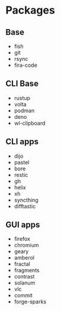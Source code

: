 # Packages

## Base
- fish
- git
- rsync
- fira-code

## CLI Base
- rustup
- volta
- podman
- deno
- wl-clipboard

## CLI apps
- dijo
- pastel
- bore
- restic
- gh
- helix
- xh
- syncthing
- difftastic

## GUI apps
- firefox
- chromium
- geary
- amberol
- fractal
- fragments
- contrast
- solanum
- vlc
- commit
- forge-sparks
